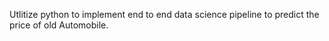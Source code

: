 Utlitize python to implement end to end data science pipeline to predict the price of old Automobile.
